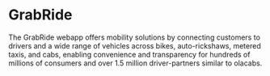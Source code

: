 # GrabRide
The GrabRide webapp offers mobility solutions by connecting customers to drivers and a wide range of vehicles across bikes, auto-rickshaws, metered taxis, and cabs, enabling convenience and transparency for hundreds of millions of consumers and over 1.5 million driver-partners similar to olacabs.
